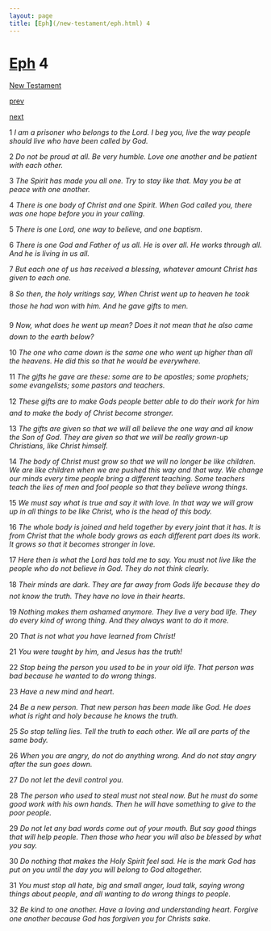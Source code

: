 ```yaml
---
layout: page
title: [Eph](/new-testament/eph.html) 4
---
```


# [Eph](/new-testament/eph.html) 4

[New Testament](/new-testament.html)


[prev](/new-testament/eph/eph-3.html)


[next](/new-testament/eph/eph-5.html)

1 _I am a prisoner who belongs to the Lord. I beg you, live the way people should live who have been called by God._

2 _Do not be proud at all. Be very humble. Love one another and be patient with each other._

3 _The Spirit has made you all one. Try to stay like that. May you be at peace with one another._

4 _There is one body of Christ and one Spirit. When God called you, there was one hope before you in your calling._

5 _There is one Lord, one way to believe, and one baptism._

6 _There is one God and Father of us all. He is over all. He works through all. And he is living in us all._

7 _But each one of us has received a blessing, whatever amount Christ has given to each one._

8 _So then, the holy writings say, When Christ went up to heaven he took those he had won with him. And he gave gifts to men._

9 _Now, what does he went up mean? Does it not mean that he also came down to the earth below?_

10 _The one who came down is the same one who went up higher than all the heavens. He did this so that he would be everywhere._

11 _The gifts he gave are these: some are to be apostles; some prophets; some evangelists;  some pastors and teachers._

12 _These gifts are to make Gods people better able to do their work for him and to make the body of Christ become stronger._

13 _The gifts are given so that we will all believe the one way and all know the Son of God.  They are given so that we will be really grown-up Christians, like Christ himself._

14 _The body of Christ must grow so that we will no longer be like children. We are like children when we are pushed this way and that way. We change our minds every time people bring a different teaching. Some teachers teach the lies of men and fool people so that they believe wrong things._

15 _We must say what is true and say it with love. In that way we will grow up in all things to be like Christ, who is the head of this body._

16 _The whole body is joined and held together by every joint that it has. It is from Christ that the whole body grows as each different part does its work. It grows so that it becomes stronger in love._

17 _Here then is what the Lord has told me to say. You must not live like the people who do not believe in God. They do not think clearly._

18 _Their minds are dark. They are far away from Gods life because they do not know the truth. They have no love in their hearts._

19 _Nothing makes them ashamed anymore. They live a very bad life. They do every kind of wrong thing. And they always want to do it more._

20 _That is not what you have learned from Christ!_

21 _You were taught by him, and Jesus has the truth!_

22 _Stop being the person you used to be in your old life. That person was bad because he wanted to do wrong things._

23 _Have a new mind and heart._

24 _Be a new person. That new person has been made like God. He does what is right and holy because he knows the truth._

25 _So stop telling lies. Tell the truth to each other. We all are parts of the same body._

26 _When you are angry, do not do anything wrong. And do not stay angry after the sun goes down._

27 _Do not let the devil control you._

28 _The person who used to steal must not steal now. But he must do some good work with his own hands. Then he will have something to give to the poor people._

29 _Do not let any bad words come out of your mouth. But say good things that will help people. Then those who hear you will also be blessed by what you say._

30 _Do nothing that makes the Holy Spirit feel sad. He is the mark God has put on you until the day you will belong to God altogether._

31 _You must stop all hate, big and small anger, loud talk, saying wrong things about people,  and all wanting to do wrong things to people._

32 _Be kind to one another. Have a loving and understanding heart. Forgive one another because God has forgiven you for Christs sake._

